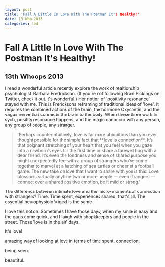```yaml
---
layout: post
title: 'Fall A Little In Love With The Postman It's Healthy!'
date: 13-Wha-2013
categories: tbd
---
```


# Fall A Little In Love With The Postman It's Healthy!

## 13th Whoops 2013

I read a wonderful article recently explore the work of realtionship psychologist  Barbara Fredrickson. (If you're not following Brain Pickings on Twitter,   check it out. t's wonderful.) Her notion of 'positivity resonance' stayed with me. This is Frericksons reframing of traditional ideas of 'love'. It requires the combined actions of the brain, the hormone Oxycontin, and the vagus nerve that connects the brain to the body. When these three work in sych, positity resonance happens, and the magic canoccur with any person, any group of people, any stranger.

<blockquote>'Perhaps counterintuitively, love is far more ubiquitous than you ever thought possible for the simple fact that **love is connection**. It’s that poignant stretching of your heart that you feel when you gaze into a newborn’s eyes for the first time or share a farewell hug with a dear friend. It’s even the fondness and sense of shared purpose you might unexpectedly feel with a group of strangers who’ve come together to marvel at a hatching of sea turtles or cheer at a football game. The new take on love that I want to share with you is this: Love blossoms virtually anytime two or more people — even strangers — connect over a shared positive emotion, be it mild or strong.'</blockquote>

The difference between intimate love and the micro-moments of connection with strangers? Time. Time spent, experiences shared, that's all. The essential neurophysiolof=igcal is the same

I love this notion. Sometimes I have those days, when my smile is easy and the gags come quick, and I laugh with shopkkeepers and people in the street. Those 'love is in the air' days.

It's love!

 

amazing way of looking at love in terms of time spent, connection.

 

being seen.

beautiful.
